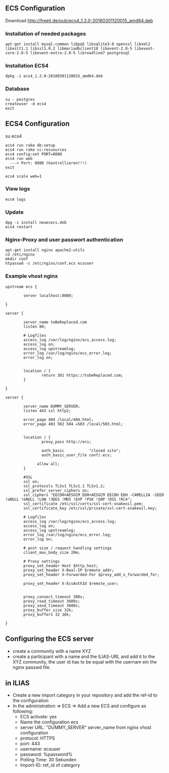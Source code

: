 ## ECS Configuration

Download http://freeit.de/pub/ecs4_1.2.0-20180301120015_amd64.deb

### Installation of needed packages

    apt-get install mysql-common libpq5 libsqlite3-0 openssl libxml2 libxslt1.1 libssl1.0.2 libmariadbclient18 libevent-2.0-5 libevent-core-2.0-5 libevent-extra-2.0-5 libreadline7 postgresql

### Installation ECS4

    dpkg -i ecs4_1.2.0-20180301120015_amd64.deb

### Database

    su - postgres
    createuser -d ecs4 
    exit


## ECS4 Configuration
su ecs4

    ecs4 run rake db:setup
    ecs4 run rake cc:ressources
    ecs4 config:set PORT=8080
    ecs4 run web 
      ---> Port: 8080 (kontrollieren!!!)
    exit

    ecs4 scale web=1

### View logs

    ecs4 logs

### Update

    dpg -i install neuesecs.deb
    ecs4 restart

### Nginx-Proxy and user passwort authentication

    apt-get install nginx apache2-utils
    cd /etc/nginx
    mkdir conf
    htpasswd -c /etc/nginx/conf.ecs ecsuser

### Example vhost nginx

    upstream ecs {
    
            server localhost:8080;
    
    }
    
    server {
    
            server_name toBeReplaced.com
            listen 80;
    
            # Logfiles
            access_log /var/log/nginx/ecs_access.log;
            access_log on;
            access_log upstreamlog;
            error_log /var/log/nginx/ecs_error.log;
            error_log on;
    
    
            location / {
                    return 301 https://tobeReplaced.com;
            }
    
    }
    
    server {
    
            server_name DUMMY_SERVER;
            listen 443 ssl http2;
    
            error_page 404 /local/404.html;
            error_page 403 502 504 =503 /local/503.html;
    
    
            location / {
                    proxy_pass http://ecs;
    
                    auth_basic           "closed site";
                    auth_basic_user_file conf/.ecs;
    
                  allow all;
            }
    
            #SSL
            ssl on;
            ssl_protocols TLSv1 TLSv1.1 TLSv1.2;
            ssl_prefer_server_ciphers on;
            ssl_ciphers "EECDH+AESGCM EDH+AESGCM EECDH EDH -CAMELLIA -SEED !aNULL !eNULL !LOW !3DES !MD5 !EXP !PSK !SRP !DSS !RC4";
            ssl_certificate /etc/ssl/certs/ssl-cert-snakeoil.pem;
            ssl_certificate_key /etc/ssl/private/ssl-cert-snakeoil.key;
    
            # Logfiles
            access_log /var/log/nginx/ecs_access.log;
            access_log on;
            access_log upstreamlog;
            error_log /var/log/nginx/ecs_error.log;
            error_log on;
    
            # post size / request handling settings
            client_max_body_size 20m;
    
            # Proxy settings
            proxy_set_header Host $http_host;
            proxy_set_header X-Real-IP $remote_addr;
            proxy_set_header X-Forwarded-For $proxy_add_x_forwarded_for;
    
            proxy_set_header X-EcsAuthId $remote_user;
    
    
            proxy_connect_timeout 300s;
            proxy_read_timeout 3600s;
            proxy_send_timeout 3600s;
            proxy_buffer_size 32k;
            proxy_buffers 32 16k;
    
    }

## Configuring the  ECS server
- create a community with a name XYZ
- create a participant with a name and the ILIAS-URL and add it to the XYZ community, the user id has to be equal with the usernam ein the nginx passwd file.

## in ILIAS
- Create a new import category in your repository and add the ref-id to the configuration
- In the administration => ECS => Add a new ECS and configure as following:
  - ECS activate: yes
  - Name the configuration ecs
  - server URL: "DUMMY_SERVER" server_name from nginx vhost configuration
  - protocol: HTTPS
  - port: 443
  - username: ecsuser
  - password: %password%
  - Polling Time: 30 Sekunden
  - Import-ID: ref_id of category
